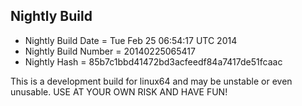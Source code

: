 
Nightly Build
------------------------------

* Nightly Build Date = Tue Feb 25 06:54:17 UTC 2014
* Nightly Build Number = 20140225065417
* Nightly Hash = 85b7c1bbd41472bd3acfeedf84a7417de51fcaac

This is a development build for linux64 and may be unstable or even unusable.
USE AT YOUR OWN RISK AND HAVE FUN!

